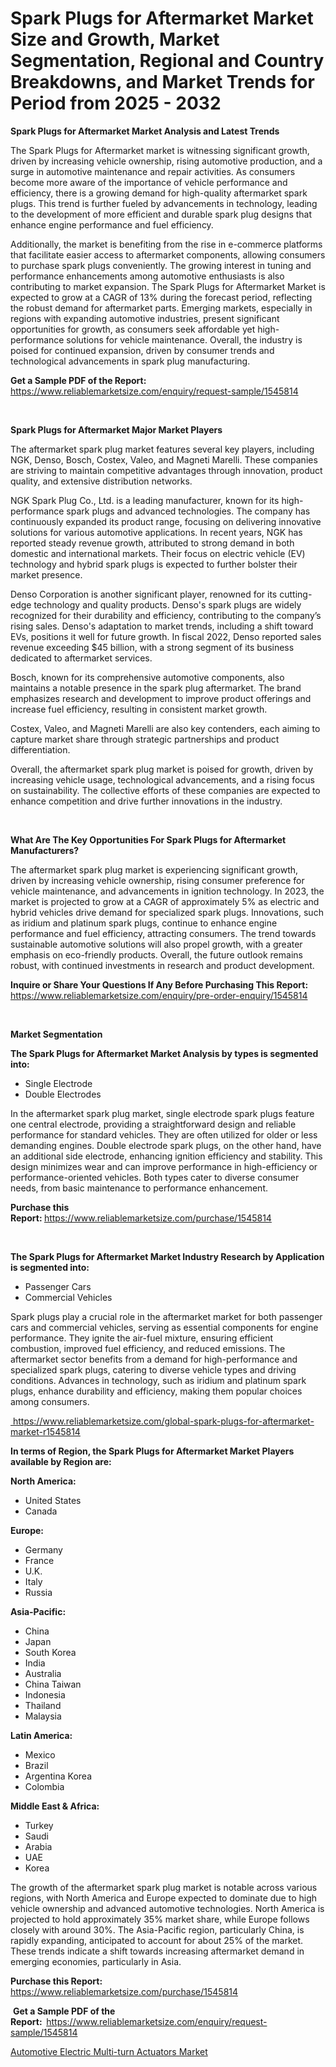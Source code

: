 <p><h1>Spark Plugs for Aftermarket Market Size and Growth, Market Segmentation, Regional and Country Breakdowns, and Market Trends for Period from 2025 -  2032</h1></p><p><strong>Spark Plugs for Aftermarket Market Analysis and Latest Trends</strong></p>
<p><p>The Spark Plugs for Aftermarket market is witnessing significant growth, driven by increasing vehicle ownership, rising automotive production, and a surge in automotive maintenance and repair activities. As consumers become more aware of the importance of vehicle performance and efficiency, there is a growing demand for high-quality aftermarket spark plugs. This trend is further fueled by advancements in technology, leading to the development of more efficient and durable spark plug designs that enhance engine performance and fuel efficiency.</p><p>Additionally, the market is benefiting from the rise in e-commerce platforms that facilitate easier access to aftermarket components, allowing consumers to purchase spark plugs conveniently. The growing interest in tuning and performance enhancements among automotive enthusiasts is also contributing to market expansion. The Spark Plugs for Aftermarket Market is expected to grow at a CAGR of 13% during the forecast period, reflecting the robust demand for aftermarket parts. Emerging markets, especially in regions with expanding automotive industries, present significant opportunities for growth, as consumers seek affordable yet high-performance solutions for vehicle maintenance. Overall, the industry is poised for continued expansion, driven by consumer trends and technological advancements in spark plug manufacturing.</p></p>
<p><strong>Get a Sample PDF of the Report:&nbsp;</strong> <a href="https://www.reliablemarketsize.com/enquiry/request-sample/1545814?utm_campaign=3458&utm_medium=2&utm_source=Github&utm_content=ia&utm_term=30032025&utm_id=spark-plugs-for-aftermarket">https://www.reliablemarketsize.com/enquiry/request-sample/1545814</a></p>
<p>&nbsp;</p>
<p><strong>Spark Plugs for Aftermarket Major Market Players</strong></p>
<p><p>The aftermarket spark plug market features several key players, including NGK, Denso, Bosch, Costex, Valeo, and Magneti Marelli. These companies are striving to maintain competitive advantages through innovation, product quality, and extensive distribution networks.</p><p>NGK Spark Plug Co., Ltd. is a leading manufacturer, known for its high-performance spark plugs and advanced technologies. The company has continuously expanded its product range, focusing on delivering innovative solutions for various automotive applications. In recent years, NGK has reported steady revenue growth, attributed to strong demand in both domestic and international markets. Their focus on electric vehicle (EV) technology and hybrid spark plugs is expected to further bolster their market presence.</p><p>Denso Corporation is another significant player, renowned for its cutting-edge technology and quality products. Denso's spark plugs are widely recognized for their durability and efficiency, contributing to the company’s rising sales. Denso's adaptation to market trends, including a shift toward EVs, positions it well for future growth. In fiscal 2022, Denso reported sales revenue exceeding $45 billion, with a strong segment of its business dedicated to aftermarket services.</p><p>Bosch, known for its comprehensive automotive components, also maintains a notable presence in the spark plug aftermarket. The brand emphasizes research and development to improve product offerings and increase fuel efficiency, resulting in consistent market growth. </p><p>Costex, Valeo, and Magneti Marelli are also key contenders, each aiming to capture market share through strategic partnerships and product differentiation.</p><p>Overall, the aftermarket spark plug market is poised for growth, driven by increasing vehicle usage, technological advancements, and a rising focus on sustainability. The collective efforts of these companies are expected to enhance competition and drive further innovations in the industry.</p></p>
<p>&nbsp;</p>
<p><strong>What Are The Key Opportunities For Spark Plugs for Aftermarket Manufacturers?</strong></p>
<p><p>The aftermarket spark plug market is experiencing significant growth, driven by increasing vehicle ownership, rising consumer preference for vehicle maintenance, and advancements in ignition technology. In 2023, the market is projected to grow at a CAGR of approximately 5% as electric and hybrid vehicles drive demand for specialized spark plugs. Innovations, such as iridium and platinum spark plugs, continue to enhance engine performance and fuel efficiency, attracting consumers. The trend towards sustainable automotive solutions will also propel growth, with a greater emphasis on eco-friendly products. Overall, the future outlook remains robust, with continued investments in research and product development.</p></p>
<p><strong>Inquire or Share Your Questions If Any Before Purchasing This Report:</strong> <a href="https://www.reliablemarketsize.com/enquiry/pre-order-enquiry/1545814?utm_campaign=3458&utm_medium=2&utm_source=Github&utm_content=ia&utm_term=30032025&utm_id=spark-plugs-for-aftermarket">https://www.reliablemarketsize.com/enquiry/pre-order-enquiry/1545814</a></p>
<p>&nbsp;</p>
<p><strong>Market Segmentation</strong></p>
<p><strong>The Spark Plugs for Aftermarket Market Analysis by types is segmented into:</strong></p>
<p><ul><li>Single Electrode</li><li>Double Electrodes</li></ul></p>
<p><p>In the aftermarket spark plug market, single electrode spark plugs feature one central electrode, providing a straightforward design and reliable performance for standard vehicles. They are often utilized for older or less demanding engines. Double electrode spark plugs, on the other hand, have an additional side electrode, enhancing ignition efficiency and stability. This design minimizes wear and can improve performance in high-efficiency or performance-oriented vehicles. Both types cater to diverse consumer needs, from basic maintenance to performance enhancement.</p></p>
<p><strong>Purchase this Report:&nbsp;</strong><a href="https://www.reliablemarketsize.com/purchase/1545814?utm_campaign=3458&utm_medium=2&utm_source=Github&utm_content=ia&utm_term=30032025&utm_id=spark-plugs-for-aftermarket">https://www.reliablemarketsize.com/purchase/1545814</a></p>
<p>&nbsp;</p>
<p><strong>The Spark Plugs for Aftermarket Market Industry Research by Application is segmented into:</strong></p>
<p><ul><li>Passenger Cars</li><li>Commercial Vehicles</li></ul></p>
<p><p>Spark plugs play a crucial role in the aftermarket market for both passenger cars and commercial vehicles, serving as essential components for engine performance. They ignite the air-fuel mixture, ensuring efficient combustion, improved fuel efficiency, and reduced emissions. The aftermarket sector benefits from a demand for high-performance and specialized spark plugs, catering to diverse vehicle types and driving conditions. Advances in technology, such as iridium and platinum spark plugs, enhance durability and efficiency, making them popular choices among consumers.</p></p>
<p><a href="https://www.reliablemarketsize.com/global-spark-plugs-for-aftermarket-market-r1545814?utm_campaign=3458&utm_medium=2&utm_source=Github&utm_content=ia&utm_term=30032025&utm_id=spark-plugs-for-aftermarket">&nbsp;https://www.reliablemarketsize.com/global-spark-plugs-for-aftermarket-market-r1545814</a></p>
<p><strong>In terms of Region, the Spark Plugs for Aftermarket Market Players available by Region are:</strong></p>
<p>
    <p> <strong> North America: </strong>
        <ul>
            <li>United States</li>
            <li>Canada</li>
        </ul>
        </p> 
    <p> <strong> Europe: </strong>
        <ul>
            <li>Germany</li>
            <li>France</li>
            <li>U.K.</li>
            <li>Italy</li>
            <li>Russia</li>
        </ul>
        </p> 
    <p> <strong> Asia-Pacific: </strong>
        <ul>
            <li>China</li>
            <li>Japan</li>
            <li>South Korea</li>
            <li>India</li>
            <li>Australia</li>
            <li>China Taiwan</li>
            <li>Indonesia</li>
            <li>Thailand</li>
            <li>Malaysia</li>
        </ul>
        </p> 
    <p> <strong> Latin America: </strong>
        <ul>
            <li>Mexico</li>
            <li>Brazil</li>
            <li>Argentina Korea</li>
            <li>Colombia</li>
        </ul>
        </p> 
    <p> <strong> Middle East & Africa: </strong>
        <ul>
            <li>Turkey</li>
            <li>Saudi</li>
            <li>Arabia</li>
            <li>UAE</li>
            <li>Korea</li>
        </ul>
    </p>
    </p>
<p><p>The growth of the aftermarket spark plug market is notable across various regions, with North America and Europe expected to dominate due to high vehicle ownership and advanced automotive technologies. North America is projected to hold approximately 35% market share, while Europe follows closely with around 30%. The Asia-Pacific region, particularly China, is rapidly expanding, anticipated to account for about 25% of the market. These trends indicate a shift towards increasing aftermarket demand in emerging economies, particularly in Asia.</p></p>
<p><strong>Purchase this Report: </strong><a href="https://www.reliablemarketsize.com/purchase/1545814?utm_campaign=3458&utm_medium=2&utm_source=Github&utm_content=ia&utm_term=30032025&utm_id=spark-plugs-for-aftermarket">https://www.reliablemarketsize.com/purchase/1545814</a></p>
<p>&nbsp;<strong>Get a Sample PDF of the Report:&nbsp;&nbsp;</strong><a href="https://www.reliablemarketsize.com/enquiry/request-sample/1545814?utm_campaign=3458&utm_medium=2&utm_source=Github&utm_content=ia&utm_term=30032025&utm_id=spark-plugs-for-aftermarket">https://www.reliablemarketsize.com/enquiry/request-sample/1545814</a></p>
<p><strong></strong></p>
<p><p><a href="https://github.com/lecaneidreks/Market-Research-Report-List-1/blob/main/automotive-electric-multi-turn-actuators-market.md?utm_campaign=3458&utm_medium=2&utm_source=Github&utm_content=ia&utm_term=30032025&utm_id=spark-plugs-for-aftermarket">Automotive Electric Multi-turn Actuators Market</a></p></p>